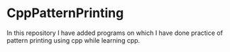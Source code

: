 # CppPatternPrinting
In this repository I have added programs on which I have done practice of pattern printing using cpp while learning  cpp.

